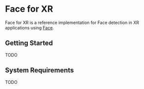 # Face for XR

Face for XR is a reference implementation for Face detection in XR applications using [Face](https://azure.microsoft.com/en-us/services/cognitive-services/face/).

## Getting Started
TODO


## System Requirements
TODO